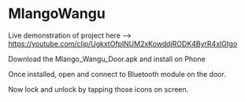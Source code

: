 # MlangoWangu
Live demonstration of project here --> https://youtube.com/clip/UgkxtOfplNUM2xKowddjRODK4ByrR4xlGtgo

Download the Mlango_Wangu_Door.apk and install on Phone

Once installed, open and connect to Bluetooth module on the door.

Now lock and unlock by tapping those icons on screen.
